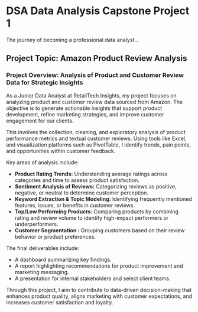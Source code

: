 # DSA Data Analysis Capstone Project 1
The journey of becoming a professional data analyst...

## Project Topic: Amazon Product Review Analysis 

### Project Overview: Analysis of Product and Customer Review Data for Strategic Insights

As a Junior Data Analyst at RetailTech Insights, my project focuses on analyzing product and customer review data sourced from Amazon. The objective is to generate actionable insights that support product development, refine marketing strategies, and improve customer engagement for our clients.

This involves the collection, cleaning, and exploratory analysis of product performance metrics and textual customer reviews. Using tools like Excel, and visualization platforms such as PivotTable, I identify trends, pain points, and opportunities within customer feedback.

Key areas of analysis include:

* **Product Rating Trends:** Understanding average ratings across categories and time to assess product satisfaction.
* **Sentiment Analysis of Reviews:** Categorizing reviews as positive, negative, or neutral to determine customer perception.
* **Keyword Extraction & Topic Modeling:** Identifying frequently mentioned features, issues, or benefits in customer reviews.
* **Top/Low Performing Products:** Comparing products by combining rating and review volume to identify high-impact performers or underperformers.
* **Customer Segmentation :** Grouping customers based on their review behavior or product preferences.

The final deliverables include:

* A dashboard summarizing key findings.
* A report highlighting recommendations for product improvement and marketing messaging.
* A presentation for internal stakeholders and select client teams.

Through this project, I aim to contribute to data-driven decision-making that enhances product quality, aligns marketing with customer expectations, and increases customer satisfaction and loyalty.
